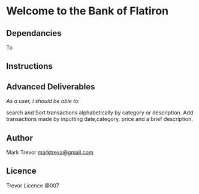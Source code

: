 # Welcome to the Bank of Flatiron

## Dependancies
To 

## Instructions


## Advanced Deliverables

*As a user, I should be able to:*

search and Sort transactions alphabetically by category or description.
Add transactions made by inputting date,category, price and a brief description.

## Author
Mark Trevor
marktreva@gmail.com

## Licence
Trevor Licence @007